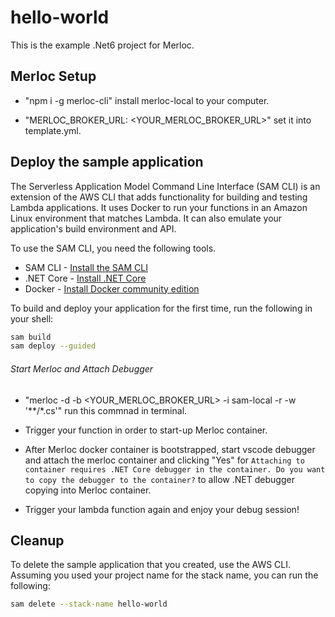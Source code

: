 # hello-world

This is the example .Net6 project for Merloc.

## Merloc Setup

- "npm i -g merloc-cli" install merloc-local to your computer.

- "MERLOC_BROKER_URL: <YOUR_MERLOC_BROKER_URL>" set it into template.yml.

## Deploy the sample application

The Serverless Application Model Command Line Interface (SAM CLI) is an extension of the AWS CLI that adds functionality for building and testing Lambda applications. It uses Docker to run your functions in an Amazon Linux environment that matches Lambda. It can also emulate your application's build environment and API.

To use the SAM CLI, you need the following tools.

* SAM CLI - [Install the SAM CLI](https://docs.aws.amazon.com/serverless-application-model/latest/developerguide/serverless-sam-cli-install.html)
* .NET Core - [Install .NET Core](https://www.microsoft.com/net/download)
* Docker - [Install Docker community edition](https://hub.docker.com/search/?type=edition&offering=community)

To build and deploy your application for the first time, run the following in your shell:

```bash
sam build
sam deploy --guided
```

###### Start Merloc and Attach Debugger

- "merloc -d -b <YOUR_MERLOC_BROKER_URL> -i sam-local -r -w '**/*.cs'" run this commnad in terminal.

- Trigger your function in order to start-up Merloc container.

- After Merloc docker container is bootstrapped, start vscode debugger and attach the merloc container and clicking "Yes" for `Attaching to container requires .NET Core debugger in the container. Do you want to copy the debugger to the container?` to allow .NET debugger copying into Merloc container.

- Trigger your lambda function again and enjoy your debug session!


## Cleanup

To delete the sample application that you created, use the AWS CLI. Assuming you used your project name for the stack name, you can run the following:

```bash
sam delete --stack-name hello-world
```